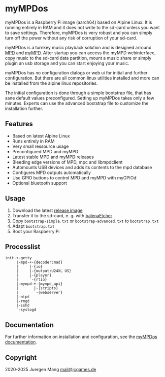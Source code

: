 # myMPDos

myMPDos is a Raspberry Pi image (aarch64) based on Alpine Linux. It is running entirely in RAM and it does not write to the sd-card unless you want to save settings. Therefore, myMPDos is very robust and you can simply turn off the power without any risk of corruption of your sd-card.

myMPDos is a turnkey music playback solution and is designed arround [MPD](https://www.musicpd.org/) and [myMPD](https://github.com/jcorporation/myMPD). After startup you can access the myMPD webinterface, copy music to the sd-card data partition, mount a music share or simply plugin an usb storage and you can start enjoying your music.

myMPDos has no configuration dialogs or web ui for initial and further configuration. But there are all common linux utilities installed and more can be installed from the alpine linux repositories.

The initial configuration is done through a simple bootstrap file, that has sane default values preconfigured. Setting up myMPDos takes only a few minutes. Experts can use the advanced bootstrap file to customize the installation further.

## Features

- Based on latest Alpine Linux
- Runs entirely in RAM
- Very small ressource usage
- Preconfigured MPD and myMPD
- Latest stable MPD and myMPD releases
- Bleeding edge versions of MPD, mpc and libmpdclient
- Automounts USB devices and adds its contents to the mpd database
- Configures MPD outputs automatically
- Use GPIO buttons to control MPD and myMPD with myGPIOd
- Optional bluetooth support

## Usage

1. Download the latest [release image](https://github.com/jcorporation/myMPDos/releases)
2. Transfer it to the sd-card, e. g. with [balenaEtcher](https://www.balena.io/etcher/)
3. Copy `bootstrap-simple.txt` or `bootstrap-advanced.txt` to `bootstrap.txt`
4. Adapt `bootstrap.txt`
5. Boot your Raspberry Pi

## Processlist

```
init-+-getty
     |-mpd-+-{decoder:mad}
     |     |-{io}
     |     |-{output:U24XL US}
     |     |-{player}
     |     `-{rtio}
     |-mympd-+-{mympd_api}
     |       |-{scripts}
     |       `-{webserver}
     |-ntpd
     |-rngd
     |-sshd
     `-syslogd
```

## Documentation

For further information on installation and configuration, see the [myMPDos documentation](https://jcorporation.github.io/myMPDos/).

## Copyright

2020-2025 Juergen Mang <mail@jcgames.de>
